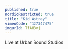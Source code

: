 ```yaml
---
published: true
nordicRestricted: true
title: "Kid Astray"
vimeoCode: "127347475"
imgurId: TfAH8vj
---
```


Live at Urban Sound Studios
